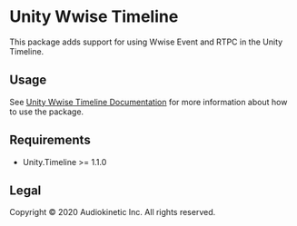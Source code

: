 ﻿# Unity Wwise Timeline

This package adds support for using Wwise Event and RTPC in the Unity Timeline.

## Usage

See [Unity Wwise Timeline Documentation](https://www.audiokinetic.com/library/edge/?source=Unity&id=unity_timeline.html) for more information about how to use the package.

## Requirements

* Unity.Timeline >= 1.1.0

## Legal

Copyright © 2020 Audiokinetic Inc. All rights reserved.
